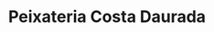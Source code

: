 ---
title: "Peixateria Costa Daurada"
url: /sant-joan-de-vilatorrada/peixateria-costa-daurada/
shop: Fisch
---